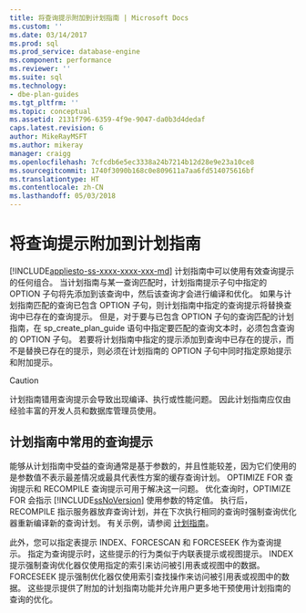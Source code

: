 ```yaml
---
title: 将查询提示附加到计划指南 | Microsoft Docs
ms.custom: ''
ms.date: 03/14/2017
ms.prod: sql
ms.prod_service: database-engine
ms.component: performance
ms.reviewer: ''
ms.suite: sql
ms.technology:
- dbe-plan-guides
ms.tgt_pltfrm: ''
ms.topic: conceptual
ms.assetid: 2131f796-6359-4f9e-9047-da0b3d4dedaf
caps.latest.revision: 6
author: MikeRayMSFT
ms.author: mikeray
manager: craigg
ms.openlocfilehash: 7cfcdb6e5ec3338a24b7214b12d28e9e23a10ce8
ms.sourcegitcommit: 1740f3090b168c0e809611a7aa6fd514075616bf
ms.translationtype: HT
ms.contentlocale: zh-CN
ms.lasthandoff: 05/03/2018
---
```

# <a name="attach-query-hints-to-a-plan-guide"></a>将查询提示附加到计划指南
[!INCLUDE[appliesto-ss-xxxx-xxxx-xxx-md](../../includes/appliesto-ss-xxxx-xxxx-xxx-md.md)]
  计划指南中可以使用有效查询提示的任何组合。 当计划指南与某一查询匹配时，计划指南提示子句中指定的 OPTION 子句将先添加到该查询中，然后该查询才会进行编译和优化。 如果与计划指南匹配的查询已包含 OPTION 子句，则计划指南中指定的查询提示将替换查询中已存在的查询提示。 但是，对于要与已包含 OPTION 子句的查询匹配的计划指南，在 sp_create_plan_guide 语句中指定要匹配的查询文本时，必须包含查询的 OPTION 子句。 若要将计划指南中指定的提示添加到查询中已存在的提示，而不是替换已存在的提示，则必须在计划指南的 OPTION 子句中同时指定原始提示和附加提示。  
  
> [!CAUTION]  
>  计划指南错用查询提示会导致出现编译、执行或性能问题。 因此计划指南应仅由经验丰富的开发人员和数据库管理员使用。  
  
## <a name="common-query-hints-used-in-plan-guides"></a>计划指南中常用的查询提示  
 能够从计划指南中受益的查询通常是基于参数的，并且性能较差，因为它们使用的是参数值不表示最差情况或最具代表性方案的缓存查询计划。 OPTIMIZE FOR 查询提示和 RECOMPILE 查询提示可用于解决这一问题。 优化查询时，OPTIMIZE FOR 会指示 [!INCLUDE[ssNoVersion](../../includes/ssnoversion-md.md)] 使用参数的特定值。 执行后，RECOMPILE 指示服务器放弃查询计划，并在下次执行相同的查询时强制查询优化器重新编译新的查询计划。 有关示例，请参阅 [计划指南](../../relational-databases/performance/plan-guides.md)。  
  
 此外，您可以指定表提示 INDEX、FORCESCAN 和 FORCESEEK 作为查询提示。 指定为查询提示时，这些提示的行为类似于内联表提示或视图提示。 INDEX 提示强制查询优化器仅使用指定的索引来访问被引用表或视图中的数据。 FORCESEEK 提示强制优化器仅使用索引查找操作来访问被引用表或视图中的数据。 这些提示提供了附加的计划指南功能并允许用户更多地干预使用计划指南的查询的优化。  
  
  
